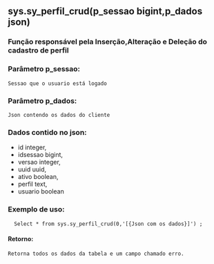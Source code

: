 ## sys.sy_perfil_crud(p_sessao bigint,p_dados json)

###  Função responsável pela Inserção,Alteração e Deleção do cadastro de perfil

### Parâmetro p_sessao:
```
Sessao que o usuario está logado
```

### Parâmetro p_dados:
```
Json contendo os dados do cliente
```

### Dados contido no json:

- id        integer,
- idsessao  bigint,
- versao    integer,
- uuid      uuid,
- ativo     boolean,
- perfil    text,
- usuario   boolean

### Exemplo de uso:
```
  Select * from sys.sy_perfil_crud(0,'[{Json com os dados}]') ;
```

#### Retorno:
```
Retorna todos os dados da tabela e um campo chamado erro.
```

